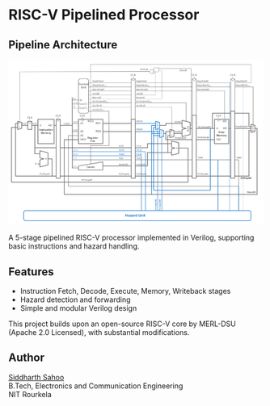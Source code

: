 # **RISC-V Pipelined Processor**

## **Pipeline Architecture**


![Pipeline Architecture](.github/assets/Pipeline_Architechture.png)



A 5-stage pipelined RISC-V processor implemented in Verilog, supporting basic instructions and hazard handling.

## **Features**
- Instruction Fetch, Decode, Execute, Memory, Writeback stages  
- Hazard detection and forwarding
- Simple and modular Verilog design

This project builds upon an open-source RISC-V core by MERL-DSU (Apache 2.0 Licensed), with substantial modifications.

## **Author**

[Siddharth Sahoo](https://github.com/Siddharth-Sahoo9)  
B.Tech, Electronics and Communication Engineering  
NIT Rourkela
